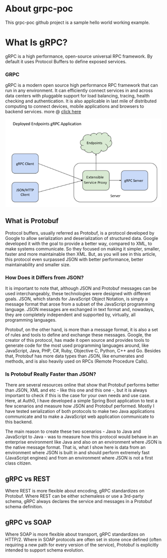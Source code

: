 # About grpc-poc

This grpc-poc github project is a sample hello world working example.


# What Is gRPC?
gRPC is a high performance, open-source universal RPC framework. By default it uses Protocol Buffers to define exposed services.

### GRPC
gRPC is a modern open source high performance RPC framework that can run in any environment. It can efficiently connect services in and across data centers with pluggable support for load balancing, tracing, health checking and authentication. It is also applicable in last mile of distributed computing to connect devices, mobile applications and browsers to backend services. more @ [click here](https://grpc.io/)


![alt text](https://github.com/nagbabu4ever/grpc-poc/blob/main/grpc.jpg)

## What is Protobuf
Protocol buffers, usually referred as Protobuf, is a protocol developed by Google to allow serialization and deserialization of structured data. Google developed it with the goal to provide a better way, compared to XML, to make systems communicate. So they focused on making it simpler, smaller, faster and more maintainable then XML. But, as you will see in this article, this protocol even surpassed JSON with better performance, better maintainability and smaller size.

### How Does it Differs from JSON?
It is important to note that, although JSON and Protobuf messages can be used interchangeably, these technologies were designed with different goals. JSON, which stands for JavaScript Object Notation, is simply a message format that arose from a subset of the JavaScript programming language. JSON messages are exchanged in text format and, nowadays, they are completely independent and supported by, virtually, all programming languages.

Protobuf, on the other hand, is more than a message format, it is also a set of rules and tools to define and exchange these messages. Google, the creator of this protocol, has made it open source and provides tools to generate code for the most used programming languages around, like JavaScript, Java, PHP, C#, Ruby, Objective C, Python, C++ and Go. Besides that, Protobuf has more data types than JSON, like enumerates and methods, and is also heavily used on RPCs (Remote Procedure Calls).

### Is Protobuf Really Faster than JSON?
There are several resources online that show that Protobuf performs better than JSON, XML and etc - like this one and this one -, but it is always important to check if this is the case for your own needs and use case. Here, at Auth0, I have developed a simple Spring Boot application to test a few scenarios and measure how JSON and Protobuf performed. Mostly I have tested serialization of both protocols to make two Java applications communicate and to make a JavaScript web application communicate to this backend.

The main reason to create these two scenarios - Java to Java and JavaScript to Java - was to measure how this protocol would behave in an enterprise environment like Java and also on an environment where JSON is the native message format. That is, what I show here is data from an environment where JSON is built in and should perform extremely fast (JavaScript engines) and from an environment where JSON is not a first class citizen.

gRPC vs REST
---------------------
Where REST is more flexible about encoding, gRPC standardizes on Protobuf.
Where REST can be either schemaless or use a 3rd-party schema, gRPC always declares the service and messages in a Protobuf schema definition.

gRPC vs SOAP
---------------------
Where SOAP is more flexible about transport, gRPC standardizes on HTTP/2.
Where in SOAP protocols are often set in stone once defined (often requiring a new path for every version of the service), Protobuf is explicitly intended to support schema evolution.
